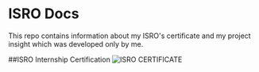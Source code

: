 # ISRO Docs
This repo contains information about my ISRO's certificate and my project insight which was developed only by me.

##ISRO Internship Certification
<img alt="ISRO CERTIFICATE" src="/KAIVAL018.png"></img>
